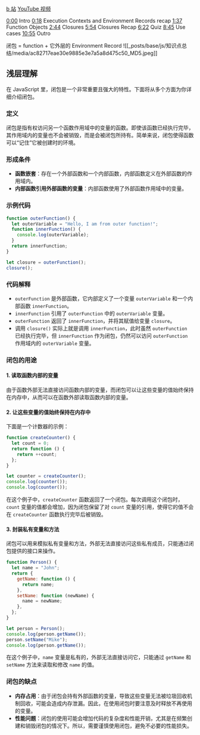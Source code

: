 [b 站](https://www.bilibili.com/video/BV14fWEeUEPU?spm_id_from=333.788.videopod.episodes&vd_source=22af953ea4c09540ad1966711a2d53f0&p=4)
[YouTube 视频](https://www.youtube.com/watch?v=6Ixyltr8_R0&t=52s&ab_channel=LydiaHallie)

[0:00](https://www.youtube.com/watch?v=6Ixyltr8_R0&t=0s) Intro
[0:18](https://www.youtube.com/watch?v=6Ixyltr8_R0&t=18s) Execution Contexts and Environment Records recap
[1:37](https://www.youtube.com/watch?v=6Ixyltr8_R0&t=97s) Function Objects
[2:44](https://www.youtube.com/watch?v=6Ixyltr8_R0&t=164s) Closures
[5:54](https://www.youtube.com/watch?v=6Ixyltr8_R0&t=354s) Closures Recap
[6:22](https://www.youtube.com/watch?v=6Ixyltr8_R0&t=382s) Quiz
[8:45](https://www.youtube.com/watch?v=6Ixyltr8_R0&t=525s) Use cases
[10:55](https://www.youtube.com/watch?v=6Ixyltr8_R0&t=655s) Outro

闭包 = function + 它外层的 Environment Record
![[_posts/base/js/知识点总结/media/ac82717eae30e9885e3e7a5a8d475c50_MD5.jpeg]]


## 浅层理解

在 JavaScript 里，闭包是一个非常重要且强大的特性。下面将从多个方面为你详细介绍闭包。

### 定义

闭包是指有权访问另一个函数作用域中的变量的函数。即使该函数已经执行完毕，其作用域内的变量也不会被销毁，而是会被闭包所持有。简单来说，闭包使得函数可以“记住”它被创建时的环境。

### 形成条件

- **函数嵌套**：存在一个外部函数和一个内部函数，内部函数定义在外部函数的作用域内。
- **内部函数引用外部函数的变量**：内部函数使用了外部函数作用域中的变量。

### 示例代码

```javascript
function outerFunction() {
  let outerVariable = "Hello, I am from outer function!";
  function innerFunction() {
    console.log(outerVariable);
  }
  return innerFunction;
}

let closure = outerFunction();
closure();
```

### 代码解释

- `outerFunction` 是外部函数，它内部定义了一个变量 `outerVariable` 和一个内部函数 `innerFunction`。
- `innerFunction` 引用了 `outerFunction` 中的 `outerVariable` 变量。
- `outerFunction` 返回了 `innerFunction`，并将其赋值给变量 `closure`。
- 调用 `closure()` 实际上就是调用 `innerFunction`，此时虽然 `outerFunction` 已经执行完毕，但 `innerFunction` 作为闭包，仍然可以访问 `outerFunction` 作用域内的 `outerVariable` 变量。

### 闭包的用途

#### 1. 读取函数内部的变量

由于函数外部无法直接访问函数内部的变量，而闭包可以让这些变量的值始终保持在内存中，从而可以在函数外部读取函数内部的变量。

#### 2. 让这些变量的值始终保持在内存中

下面是一个计数器的示例：

```javascript
function createCounter() {
  let count = 0;
  return function () {
    return ++count;
  };
}

let counter = createCounter();
console.log(counter());
console.log(counter());
```

在这个例子中，`createCounter` 函数返回了一个闭包。每次调用这个闭包时，`count` 变量的值都会增加，因为闭包保留了对 `count` 变量的引用，使得它的值不会在 `createCounter` 函数执行完毕后被销毁。

#### 3. 封装私有变量和方法

闭包可以用来模拟私有变量和方法，外部无法直接访问这些私有成员，只能通过闭包提供的接口来操作。

```javascript
function Person() {
  let name = "John";
  return {
    getName: function () {
      return name;
    },
    setName: function (newName) {
      name = newName;
    },
  };
}

let person = Person();
console.log(person.getName());
person.setName("Mike");
console.log(person.getName());
```

在这个例子中，`name` 变量是私有的，外部无法直接访问它，只能通过 `getName` 和 `setName` 方法来读取和修改 `name` 的值。

### 闭包的缺点

- **内存占用**：由于闭包会持有外部函数的变量，导致这些变量无法被垃圾回收机制回收，可能会造成内存泄漏。因此，在使用闭包时要注意及时释放不再使用的变量。
- **性能问题**：闭包的使用可能会增加代码的复杂度和性能开销，尤其是在频繁创建和销毁闭包的情况下。所以，需要谨慎使用闭包，避免不必要的性能损失。
